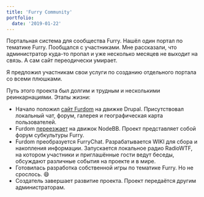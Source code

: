 ```yaml
---
title: 'Furry Community'
portfolio:
  date: '2019-01-22'
---
```


Портальная система для сообщества Furry. Нашёл один портал по тематике Furry. Пообщался с участниками. Мне рассказали, что администратор куда-то пропал и уже несколько месяцев не выходит на связь. А сам сайт переодически умирает.

Я предложил участникам свои услуги по созданию отдельного портала со всеми плюшками.

<!--more-->

Путь этого проекта был долгим и трудным и несколькими реинкарнациями. Этапы жизни:

- Начало положил [сайт Furdom](https://web.archive.org/web/20160306172722/http://furdom.org/) на движке Drupal. Присутствовал локальный чат, форум, галерея и географическая карта пользователей.
- Furdom [переезжает](https://web.archive.org/web/20180902111607/https://furdom.org/) на движок NodeBB. Проект представляет собой форум субкультуры Furry.
- Furdom преобразуется FurryChat. Разрабатывается WIKI для сбора и накопления информации. Запускается локальное радио RadioWTF, на котором участники и приглашённые гости ведут беседы, обсуждают различные события на проекте и в мире.
- Готовилась разработка собственной игры по тематике Furry. Но не срослось. :smile:
- Создатель завершает развитие проекта. Проект передаётся другим администраторам.
